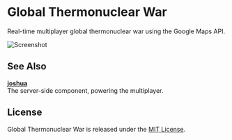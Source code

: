 Global Thermonuclear War
========================

Real-time multiplayer global thermonuclear war using the Google Maps API.

![Screenshot](https://raw.github.com/hnrysmth/global-thermonuclear-war/master/screenshot.png)

See Also
--------

**[joshua](https://github.com/hnrysmth/joshua)**  
The server-side component, powering the multiplayer.

License
-------

Global Thermonuclear War is released under the [MIT License].

[Learn, goddamnit]: http://www.youtube.com/watch?v=NHWjlCaIrQo
[MIT License]: http://www.opensource.org/licenses/MIT
